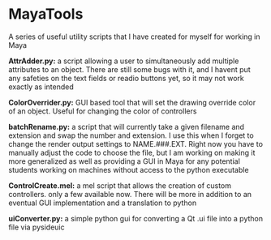 # MayaTools
A series of useful utility scripts that I have created for myself for working in Maya

**AttrAdder.py:** a script allowing a user to simultaneously add multiple attributes to an object. There are still some bugs with it, and I havent put any safeties on the text fields or readio buttons yet, so it may not work exactly as intended

**ColorOverrider.py:**  GUI based tool that will set the drawing override color of an object. Useful for changing the color of controllers

**batchRename.py:**  a script that will currently take a given filename and extension and swap the number and extension. I use this when I forget to change the render output settings to NAME.###.EXT. Right now you have to manually adjust the code to choose the file, but I am working on making it more generalized as well as providing a GUI in Maya for any potential students working on machines without access to the python executable

**ControlCreate.mel:**  a mel script that allows the creation of custom controllers. only a few available now. There will be more in addition to an eventual GUI implementation and a translation to python

**uiConverter.py:** a simple python gui for converting a Qt .ui file into a python file via pysideuic